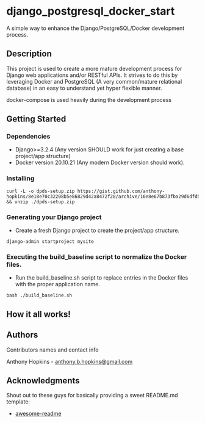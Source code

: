 # django_postgresql_docker_start

A simple way to enhance the Django/PostgreSQL/Docker development process. 

## Description

This project is used to create a more mature development process for Django web applications and/or RESTful APIs. It strives to do this
by leveraging Docker and PostgreSQL (A very common/mature relational database) in an easy to understand yet hyper flexible manner.

docker-compose is used heavily during the development process 

## Getting Started

### Dependencies

* Django>=3.2.4 (Any version SHOULD work for just creating a base project/app structure)
* Docker version 20.10.21 (Any modern Docker version should work).

### Installing

```
curl -L -o dpds-setup.zip https://gist.github.com/anthony-hopkins/8e18e70c32208b5e86829d42a8472f28/archive/16e8e67b873fba29d6dfd5fca94df0a593fafce3.zip && unzip ./dpds-setup.zip
```

### Generating your Django project

* Create a fresh Django project to create the project/app structure.
```
django-admin startproject mysite
```

### Executing the build_baseline script to normalize the Docker files.

* Run the build_baseline.sh script to replace <APP> entries in the Docker files with the proper application name.
```
bash ./build_baseline.sh
```

## How it all works!

## Authors

Contributors names and contact info

Anthony Hopkins - anthony.b.hopkins@gmail.com

## Acknowledgments

Shout out to these guys for basically providing a sweet README.md template:
* [awesome-readme](https://github.com/matiassingers/awesome-readme)
